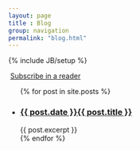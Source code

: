 ```yaml
---
layout: page
title : Blog
group: navigation
permalink: "blog.html"
---
```

{% include JB/setup %}

<a href="http://feeds.feedburner.com/HansenLab" rel="alternate" type="application/rss+xml"><img src="//feedburner.google.com/fb/images/pub/feed-icon32x32.png" alt="" style="vertical-align:middle;border:0"/></a> <a href="http://feeds.feedburner.com/HansenLab" rel="alternate" type="application/rss+xml">Subscribe in a reader</a> 

<ul>
  {% for post in site.posts %}
    <li>
      <h3><a href="{{ post.url }}">{{ post.date }}{{ post.title }}</a></h3>
      {{ post.excerpt }}
    </li>
  {% endfor %}
</ul>

